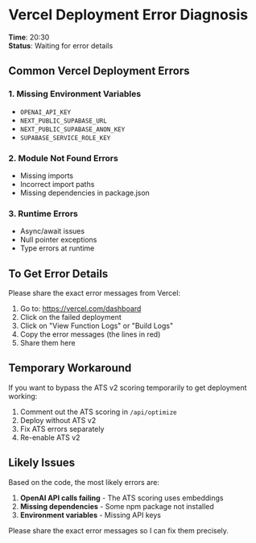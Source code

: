 # Vercel Deployment Error Diagnosis

**Time**: 20:30  
**Status**: Waiting for error details

## Common Vercel Deployment Errors

### 1. Missing Environment Variables
- `OPENAI_API_KEY`
- `NEXT_PUBLIC_SUPABASE_URL`
- `NEXT_PUBLIC_SUPABASE_ANON_KEY`
- `SUPABASE_SERVICE_ROLE_KEY`

### 2. Module Not Found Errors
- Missing imports
- Incorrect import paths
- Missing dependencies in package.json

### 3. Runtime Errors
- Async/await issues
- Null pointer exceptions
- Type errors at runtime

## To Get Error Details

Please share the exact error messages from Vercel:

1. Go to: https://vercel.com/dashboard
2. Click on the failed deployment
3. Click on "View Function Logs" or "Build Logs"
4. Copy the error messages (the lines in red)
5. Share them here

## Temporary Workaround

If you want to bypass the ATS v2 scoring temporarily to get deployment working:

1. Comment out the ATS scoring in `/api/optimize`
2. Deploy without ATS v2
3. Fix ATS errors separately
4. Re-enable ATS v2

## Likely Issues

Based on the code, the most likely errors are:

1. **OpenAI API calls failing** - The ATS scoring uses embeddings
2. **Missing dependencies** - Some npm package not installed
3. **Environment variables** - Missing API keys

Please share the exact error messages so I can fix them precisely.

